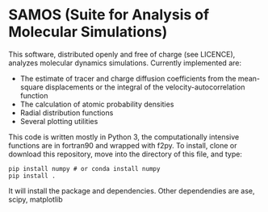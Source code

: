 # SAMOS (Suite for Analysis of Molecular Simulations)

This software, distributed openly and free of charge (see LICENCE), analyzes molecular dynamics simulations.
Currently implemented are:

  * The estimate of tracer and charge diffusion coefficients from the mean-square displacements or the integral of the velocity-autocorrelation function
  * The calculation of atomic probability densities
  * Radial distribution functions
  * Several plotting utilities

This code is written mostly in Python 3, the computationally intensive functions are in fortran90 and wrapped with f2py.
To install, clone or download this repository, move into the directory of this file, and type:

    pip install numpy # or conda install numpy
    pip install .

It will install the package and dependencies. Other dependendies are ase, scipy, matplotlib